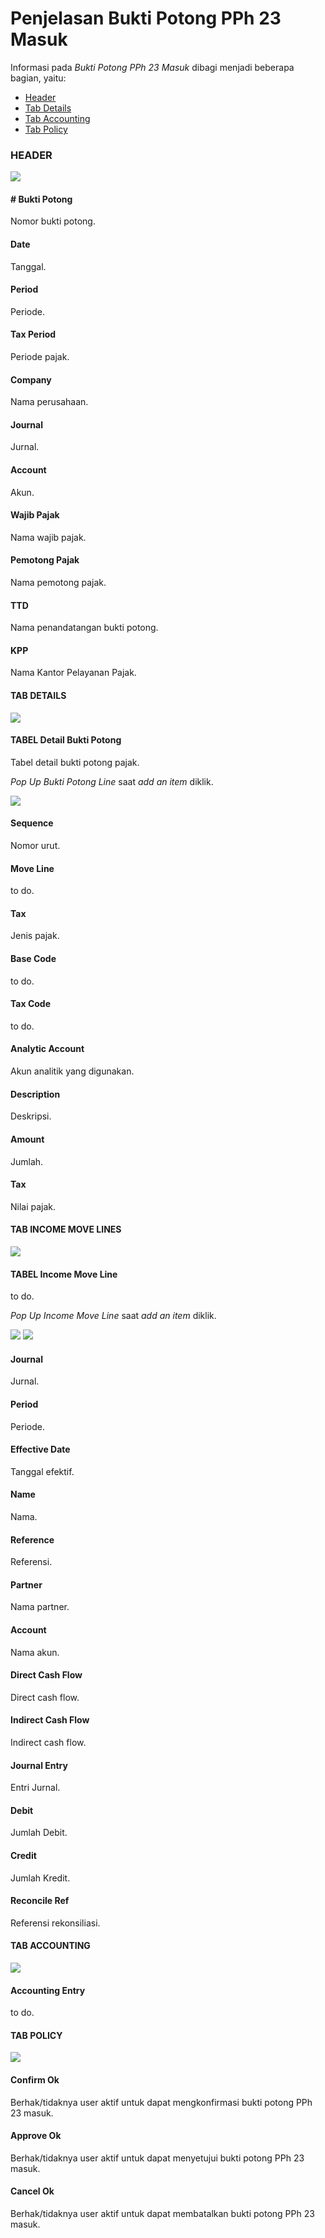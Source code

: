 # Penjelasan Bukti Potong PPh 23 Masuk

Informasi pada *Bukti Potong PPh 23 Masuk* dibagi menjadi beberapa bagian, yaitu:

* [Header](#bagian-header)
* [Tab Details](#tab-detail)
* [Tab Accounting](#tab-accounting)
* [Tab Policy](#tab-policy)

### <a name="bagian-header">HEADER</a>

![](../../img/bukpot-pph-23-masuk/bagian-header.png)

#### <a name="field-no-bukti-potong"># Bukti Potong</a>

Nomor bukti potong.

#### <a name="field-date">Date</a>

Tanggal.

#### <a name="field-period">Period</a>

Periode.

#### <a name="field-tax-period">Tax Period</a>

Periode pajak.

#### <a name="field-company">Company</a>

Nama perusahaan.

#### <a name="field-journal">Journal</a>

Jurnal.

#### <a name="field-account">Account</a>

Akun.

#### <a name="field-wajib-pajak">Wajib Pajak</a>

Nama wajib pajak.

#### <a name="field-pemotong-pajak">Pemotong Pajak</a>

Nama pemotong pajak.

#### <a name="field-ttd">TTD</a>

Nama penandatangan bukti potong.

#### <a name="field-kpp">KPP</a>

Nama Kantor Pelayanan Pajak.

#### <a name="tab-detail">TAB DETAILS</a>

![](../../img/bukpot-pph-23-masuk/tab-detail.png)

#### <a name="field-detail-table">TABEL Detail Bukti Potong</a>

Tabel detail bukti potong pajak.

*Pop Up Bukti Potong Line* saat *add an item* diklik.

![](../../img/bukpot-pph-23-masuk/tab-detail-bukpot.png)

#### <a name="field-detail-sequence">Sequence</a>

Nomor urut.

#### <a name="field-detail-move-line">Move Line</a>

to do.

#### <a name="field-detail-tax">Tax</a>

Jenis pajak.

#### <a name="field-detail-base-code">Base Code</a>

to do.

#### <a name="field-detail-tax-code">Tax Code</a>

to do.

#### <a name="field-detail-analytic-account">Analytic Account</a>

Akun analitik yang digunakan.

#### <a name="field-detail-description">Description</a>

Deskripsi.

#### <a name="field-detail-amount">Amount</a>

Jumlah.

#### <a name="field-detail-tax">Tax</a>

Nilai pajak.

#### <a name="tab-income-move-line">TAB INCOME MOVE LINES</a>

![](../../img/bukpot-pph-23-masuk/tab-income-move-line.png)

#### <a name="field-detail-table-move-line">TABEL Income Move Line</a>

to do.

*Pop Up Income Move Line* saat *add an item* diklik.

![](../../img/bukpot-pph-23-masuk/tab-detail-bukpot-move-line-1.png)
![](../../img/bukpot-pph-23-masuk/tab-detail-bukpot-move-line-2.png)

#### <a name="field-move-line-journal">Journal</a>

Jurnal.

#### <a name="field-move-line-period">Period</a>

Periode.

#### <a name="field-move-line-effective-date">Effective Date</a>

Tanggal efektif.

#### <a name="field-move-line-name">Name</a>

Nama.

#### <a name="field-move-line-reference">Reference</a>

Referensi.

#### <a name="field-move-line-partner">Partner</a>

Nama partner.

#### <a name="field-move-line-account">Account</a>

Nama akun.

#### <a name="field-move-line-direct">Direct Cash Flow</a>

Direct cash flow.

#### <a name="field-move-line-indirect">Indirect Cash Flow</a>

Indirect cash flow.

#### <a name="field-move-line-journal-entry">Journal Entry</a>

Entri Jurnal.

#### <a name="field-move-line-debit">Debit</a>

Jumlah Debit.

#### <a name="field-move-line-credit">Credit</a>

Jumlah Kredit.

#### <a name="field-move-line-reconcile">Reconcile Ref</a>

Referensi rekonsiliasi.

#### <a name="tab-accounting">TAB ACCOUNTING</a>

![](../../img/bukpot-pph-23-masuk/tab-accounting.png)

#### <a name="field-accounting-entry">Accounting Entry</a>

to do.

#### <a name="tab-policy">TAB POLICY</a>

![](../../img/bukpot-pph-23-masuk/tab-policy.png)

#### <a name="field-confirm-ok">Confirm Ok</a>

Berhak/tidaknya user aktif untuk dapat mengkonfirmasi bukti potong PPh 23 masuk.

#### <a name="field-approve-ok">Approve Ok</a>

Berhak/tidaknya user aktif untuk dapat menyetujui bukti potong PPh 23 masuk.

#### <a name="field-cancel-ok">Cancel Ok</a>

Berhak/tidaknya user aktif untuk dapat membatalkan bukti potong PPh 23 masuk.
